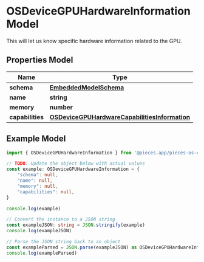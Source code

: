 
# OSDeviceGPUHardwareInformation Model

This will let us know specific hardware information related to the GPU.

## Properties Model

Name | Type
------------ | -------------
**schema** | [**EmbeddedModelSchema**](EmbeddedModelSchema)
**name** | **string**
**memory** | **number**
**capabilities** | [**OSDeviceGPUHardwareCapabilitiesInformation**](OSDeviceGPUHardwareCapabilitiesInformation)

## Example Model

```typescript
import { OSDeviceGPUHardwareInformation } from '@pieces.app/pieces-os-client'

// TODO: Update the object below with actual values
const example: OSDeviceGPUHardwareInformation = {
    "schema": null,
    "name": null,
    "memory": null,
    "capabilities": null,
}

console.log(example)

// Convert the instance to a JSON string
const exampleJSON: string = JSON.stringify(example)
console.log(exampleJSON)

// Parse the JSON string back to an object
const exampleParsed = JSON.parse(exampleJSON) as OSDeviceGPUHardwareInformation
console.log(exampleParsed)
```


